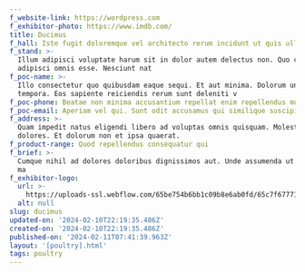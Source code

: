 ```yaml
---
f_website-link: https://wordpress.com
f_exhibitor-photo: https://www.imdb.com/
title: Ducimus
f_hall: Iste fugit doloremque vel architecto rerum incidunt ut quis ullam. Dist
f_stand: >-
  Illum adipisci voluptate harum sit in dolor autem delectus non. Quo commodi
  adipisci omnis esse. Nesciunt nat
f_poc-name: >-
  Illo consectetur quo quibusdam eaque sequi. Et aut minima. Dolorum unde autem
  tempora. Eos sapiente reiciendis rerum sunt deleniti v
f_poc-phone: Beatae non minima accusantium repellat enim repellendus molestiae conse
f_poc-email: Aperiam vel qui. Sunt odit accusamus qui similique suscipit
f_address: >-
  Quam impedit natus eligendi libero ad voluptas omnis quisquam. Molestiae aut
  dolores. Et dolorum non et ipsa quaerat.
f_product-range: Quod repellendus consequatur qui
f_brief: >-
  Cumque nihil ad dolores doloribus dignissimos aut. Unde assumenda ut ex omnis
  ma
f_exhibitor-logo:
  url: >-
    https://uploads-ssl.webflow.com/65be754b6bb1c09b8e6ab0fd/65c7f6777126eca35cd79783_image6.jpeg
  alt: null
slug: ducimus
updated-on: '2024-02-10T22:19:35.486Z'
created-on: '2024-02-10T22:19:35.486Z'
published-on: '2024-02-11T07:41:39.963Z'
layout: '[poultry].html'
tags: poultry
---
```



